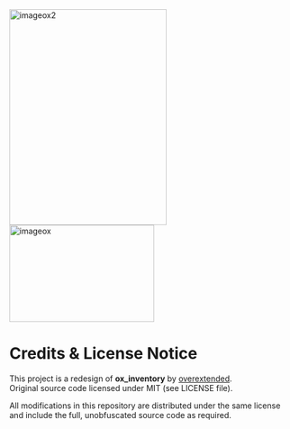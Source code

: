
<img width="279" height="383" alt="imageox2" src="https://github.com/user-attachments/assets/1e3140a7-5669-44a3-9df0-2c30b13d24a3" />
<img width="257" height="172" alt="imageox" src="https://github.com/user-attachments/assets/a29b33dc-6c6e-43fc-b631-6a642123211a" />


# Credits & License Notice

This project is a redesign of **ox_inventory** by [overextended](https://github.com/overextended/ox_lib).  
Original source code licensed under MIT (see LICENSE file).  

All modifications in this repository are distributed under the same license and include the full, unobfuscated source code as required.  
